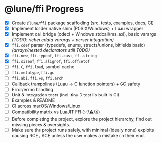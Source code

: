 # @lune/ffi Progress

- [x] Create `@lune/ffi` package scaffolding (src, tests, examples, docs, CI)
- [x] Implement loader native shim (POSIX/Windows) + Luau wrapper
- [x] Implement call bridge (cdecl + Windows stdcall/ms_abi), basic varargs *(TODO: richer cdata varargs + parser integration)*
- [x] `ffi.cdef` parser (typedefs, enums, structs/unions, bitfields basic) *(arrays/nested declarators still TODO)*
- [x] `ffi.new`, `ffi.typeof`, `ffi.cast`, `ffi.string`
- [x] `ffi.sizeof`, `ffi.alignof`, `ffi.offsetof`
- [ ] `ffi.C`, `ffi.load`, symbol cache
- [ ] `ffi.metatype`, `ffi.gc`
- [ ] `ffi.abi`, `ffi.os`, `ffi.arch`
- [ ] Callback trampolines (Luau → C function pointers) + GC safety
- [ ] Error/errno handling
- [ ] Unit & integration tests (incl. tiny C test lib built in CI)
- [ ] Examples & README
- [ ] CI across macOS/Windows/Linux
- [ ] Compatibility matrix vs LuaJIT FFI (✅/⚠️/⏳)
- [ ] Before completing the project, explore the project hierarchy, find out missing pieces & oversights.
- [ ] Make sure the project runs safely, with minimal (ideally none) exploits causing RCE / ACE unless the user makes a mistake on their end.
